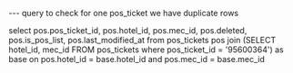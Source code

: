 --- query to check for one pos_ticket we have duplicate rows

select pos.pos_ticket_id, pos.hotel_id, pos.mec_id, pos.deleted, pos.is_pos_list, pos.last_modified_at from pos_tickets pos join (SELECT hotel_id, mec_id FROM pos_tickets where pos_ticket_id = '95600364') as base on pos.hotel_id = base.hotel_id and pos.mec_id = base.mec_id 